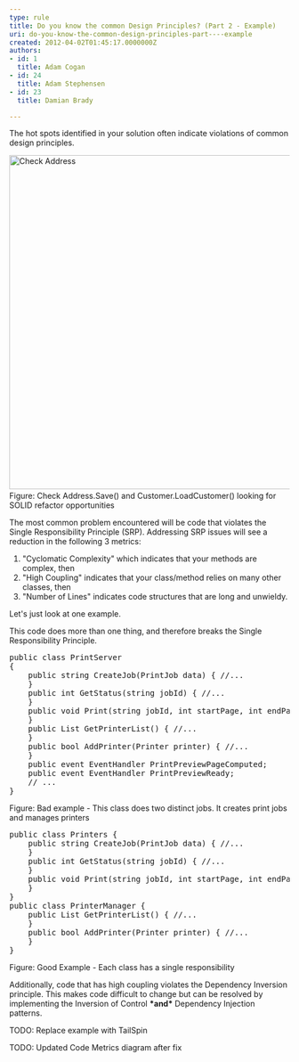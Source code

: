```yaml
---
type: rule
title: Do you know the common Design Principles? (Part 2 - Example)
uri: do-you-know-the-common-design-principles-part----example
created: 2012-04-02T01:45:17.0000000Z
authors:
- id: 1
  title: Adam Cogan
- id: 24
  title: Adam Stephensen
- id: 23
  title: Damian Brady

---
```




<span class='intro'> <p>The hot spots identified in your solution often indicate violations of common design principles.<br></p> </span>

​<img class="ms-rteCustom-ImageArea" src="./CodeMetrics_3.png" alt="Check Address" style="width&#58;600px;" />
<span class="ssw-rteStyle-FigureNormal">Figure&#58; Check Address.Save() and Customer.LoadCustomer() looking for SOLID refactor opportunities</span>
<p>The most common problem encountered will be code that violates the Single Responsibility Principle (SRP). Addressing SRP issues will see a reduction in the following 3 metrics&#58;</p>
<ol>
<li>&quot;Cyclomatic Complexity&quot; which indicates that your methods are complex, then</li>
<li>&quot;High Coupling&quot; indicates that your class/method relies on many other classes, then</li>
<li>&quot;Number of Lines&quot; indicates code structures that are long and unwieldy.</li>
</ol>
<p>Let's just look at one example.</p>
<p>This code does more than one thing, and therefore breaks the Single Responsibility Principle.</p>
<pre class="ssw-rteStyle-CodeArea">public class PrintServer 
&#123;
    public string CreateJob(PrintJob data) &#123; //...
    &#125;
    public int GetStatus(string jobId) &#123; //...
    &#125;
    public void Print(string jobId, int startPage, int endPage) &#123; //...
    &#125;
    public List GetPrinterList() &#123; //...
    &#125;
    public bool AddPrinter(Printer printer) &#123; //...
    &#125;
    public event EventHandler PrintPreviewPageComputed;
    public event EventHandler PrintPreviewReady;
    // ...
&#125;
</pre>
<span class="ssw-rteStyle-FigureBad">Figure&#58; Bad example - This class does two distinct jobs. It creates print jobs and manages printers</span>
<pre class="ssw-rteStyle-CodeArea">public class Printers &#123;
    public string CreateJob(PrintJob data) &#123; //...
    &#125;
    public int GetStatus(string jobId) &#123; //...
    &#125;
    public void Print(string jobId, int startPage, int endPage) &#123; //...
    &#125;
&#125;
public class PrinterManager &#123;
    public List GetPrinterList() &#123; //...
    &#125;
    public bool AddPrinter(Printer printer) &#123; //...
    &#125;
&#125;
</pre>
<span class="ssw-rteStyle-FigureGood">Figure&#58; Good Example - Each class has a single responsibility</span>
<p>Additionally, code that has high coupling violates the Dependency Inversion principle. This makes code difficult to change​ but can be resolved by implementing the Inversion of Control <strong>*and*</strong> Dependency Injection patterns.</p>
<p>TODO&#58; Replace example with TailSpin</p>
<p>TODO&#58; Updated Code Metrics diagram after fix</p>


